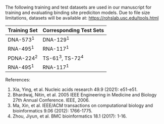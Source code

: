 The following training and test datasets are used in our manuscript for training and evaluating binding site prediciton models. Due to file size limitations, datasets will be available at: https://rohslab.usc.edu/tools.html

| Training Set | Corresponding Test Sets |
| ----------- | ----------- |
| DNA-573<sup>1</sup> | DNA-129<sup>1</sup> |
| RNA-495<sup>1</sup> | RNA-117<sup>1</sup> |
| PDNA-224<sup>2</sup> | TS-61<sup>3</sup>, TS-72<sup>4</sup> |
| RNA-495<sup>1</sup> | RNA-117<sup>1</sup> |


References:
1. Xia, Ying, et al. Nucleic acids research 49.9 (2021): e51-e51.
2. Bhardwaj, Nitin, et al. 2005 IEEE Engineering in Medicine and Biology 27th Annual Conference. IEEE, 2006.
3. Ma, Xin, et al. IEEE/ACM transactions on computational biology and bioinformatics 9.06 (2012): 1766-1775.
4. Zhou, Jiyun, et al. BMC bioinformatics 18.1 (2017): 1-16.
